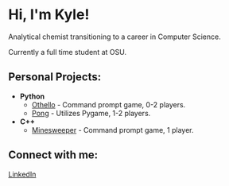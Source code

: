 <h1>Hi, I'm Kyle!</h1>
<p>Analytical chemist transitioning to a career in Computer Science.</p>
<p>Currently a full time student at OSU.</p>
<h2>Personal Projects:</h2>

- <b>Python</b>
  - [Othello](https://github.com/kipppppp/Othello) - Command prompt game, 0-2 players.
  - [Pong](https://github.com/kipppppp/Pong_pygame) - Utilizes Pygame, 1-2 players.
- <b>C++</b>
  - [Minesweeper](https://replit.com/@KyleGonzales2/Minesweeper-Demo) - Command prompt game, 1 player.

<h2>Connect with me:</h2>

[LinkedIn](https://www.linkedin.com/in/kyle-j-gonzales)
